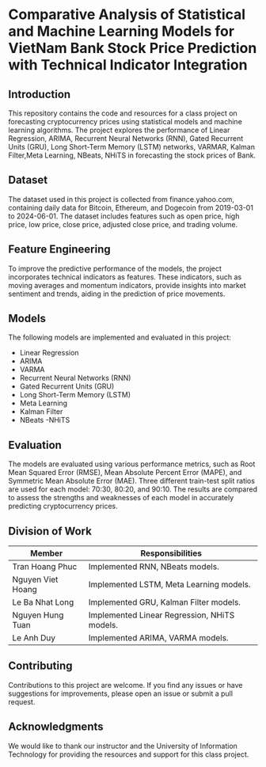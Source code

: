 # Comparative Analysis of Statistical and Machine Learning Models for VietNam Bank Stock Price Prediction with Technical Indicator Integration

## Introduction
This repository contains the code and resources for a class project on forecasting cryptocurrency prices using statistical models and machine learning algorithms. The project explores the performance of Linear Regression, ARIMA, Recurrent Neural Networks (RNN), Gated Recurrent Units (GRU), Long Short-Term Memory (LSTM) networks, VARMAR, Kalman Filter,Meta Learning, NBeats, NHiTS in forecasting the stock prices of Bank.

## Dataset
The dataset used in this project is collected from finance.yahoo.com, containing daily data for Bitcoin, Ethereum, and Dogecoin from 2019-03-01 to 2024-06-01. The dataset includes features such as open price, high price, low price, close price, adjusted close price, and trading volume.

## Feature Engineering
To improve the predictive performance of the models, the project incorporates technical indicators as features. These indicators, such as moving averages and momentum indicators, provide insights into market sentiment and trends, aiding in the prediction of price movements.

## Models
The following models are implemented and evaluated in this project:

- Linear Regression
- ARIMA
- VARMA
- Recurrent Neural Networks (RNN)
- Gated Recurrent Units (GRU)
- Long Short-Term Memory (LSTM)
- Meta Learning
- Kalman Filter
- NBeats
-NHiTS

## Evaluation
The models are evaluated using various performance metrics, such as Root Mean Squared Error (RMSE), Mean Absolute Percent Error (MAPE), and Symmetric Mean Absolute Error (MAE). Three different train-test split ratios are used for each model: 70:30, 80:20, and 90:10. The results are compared to assess the strengths and weaknesses of each model in accurately predicting cryptocurrency prices.

## Division of Work
| Member | Responsibilities |
| --- | --- |
| Tran Hoang Phuc | Implemented RNN, NBeats models.|
| Nguyen Viet Hoang | Implemented LSTM, Meta Learning models.|
| Le Ba Nhat Long | Implemented GRU, Kalman Filter models.|
| Nguyen Hung Tuan | Implemented Linear Regression, NHiTS models.|
| Le Anh Duy | Implemented ARIMA, VARMA models.|


## Contributing
Contributions to this project are welcome. If you find any issues or have suggestions for improvements, please open an issue or submit a pull request.

## Acknowledgments
We would like to thank our instructor and the University of Information Technology for providing the resources and support for this class project.
